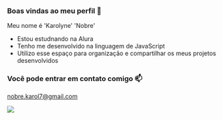 ### Boas vindas ao meu perfil 💌

Meu nome é 'Karolyne' 'Nobre'

- Estou estudnando na Alura
- Tenho me desenvolvido na linguagem de JavaScript
- Utilizo esse espaço para organização e compartilhar os meus projetos desenvolvidos

### Você pode entrar em contato comigo 📫

nobre.karol7@gmail.com
 
![](https://media1.tenor.com/m/_r-kdRCmUBUAAAAC/thumbs-up-wink.gif)
